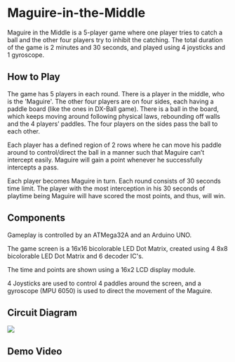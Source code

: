 # Maguire-in-the-Middle
Maguire in the Middle is a 5-player game where one player tries to catch a ball and the other four players try to inhibit the catching. The total duration of the game is 2 minutes and 30 seconds, and played using 4 joysticks and 1 gyroscope. 

## How to Play
The game has 5 players in each round. There is a player in the middle, who is the 'Maguire'. The other four players are on four sides, each having a paddle board (like the ones in DX-Ball game). There is a ball in the board, which keeps moving around following physical laws, rebounding off walls and the 4 players’ paddles. The four players on the sides pass the ball to each other. 

Each player has a defined region of 2 rows where he can move his paddle around to control/direct the ball in a manner such that Maguire can’t intercept easily. Maguire will gain a point whenever he successfully intercepts a pass. 

Each player becomes Maguire in turn. Each round consists of 30 seconds time limit. The player with the most interception in his 30 seconds of playtime being Maguire will have scored the most points, and thus, will win. 

## Components
Gameplay is controlled by an ATMega32A and an Arduino UNO.

The game screen is a 16x16 bicolorable LED Dot Matrix, created using 4 8x8 bicolorable LED Dot Matrix and 6 decoder IC's.

The time and points are shown using a 16x2 LCD display module. 

4 Joysticks are used to control 4 paddles around the screen, and a gyroscope (MPU 6050) is used to direct the movement of the Maguire. 

## Circuit Diagram
![](https://github.com/ishrak26/Maguire-in-the-Middle/blob/main/Circuit/ProjectFinalCkt.BMP)

## Demo Video
